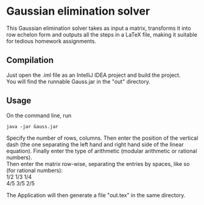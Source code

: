 # Gaussian elimination solver

This Gaussian elimination solver takes as input a matrix, transforms it into row echelon form and outputs all the steps in a LaTeX file, making it suitable for tedious homework assignments.

## Compilation

Just open the .iml file as an IntelliJ IDEA project and build the project.  
You will find the runnable Gauss.jar in the "out" directory.

## Usage

On the command line, run

```
java -jar Gauss.jar
```

Specify the number of rows, columns. Then enter the position of the vertical dash (the one separating the left hand and right hand side of the linear equation). Finally enter the type of arithmetic (modular arithmetic or rational numbers).  
Then enter the matrix row-wise, separating the entries by spaces, like so (for rational numbers):  
1/2 1/3 1/4  
4/5 3/5 2/5  

The Application will then generate a file "out.tex" in the same directory.
